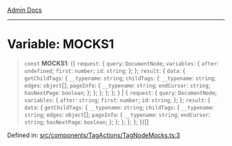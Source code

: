 [Admin Docs](/)

***

# Variable: MOCKS1

> `const` **MOCKS1**: (\{ `request`: \{ `query`: `DocumentNode`; `variables`: \{ `after`: `undefined`; `first`: `number`; `id`: `string`; \}; \}; `result`: \{ `data`: \{ `getChildTags`: \{ `__typename`: `string`; `childTags`: \{ `__typename`: `string`; `edges`: `object`[]; `pageInfo`: \{ `__typename`: `string`; `endCursor`: `string`; `hasNextPage`: `boolean`; \}; \}; \}; \}; \}; \} \| \{ `request`: \{ `query`: `DocumentNode`; `variables`: \{ `after`: `string`; `first`: `number`; `id`: `string`; \}; \}; `result`: \{ `data`: \{ `getChildTags`: \{ `__typename`: `string`; `childTags`: \{ `__typename`: `string`; `edges`: `object`[]; `pageInfo`: \{ `__typename`: `string`; `endCursor`: `string`; `hasNextPage`: `boolean`; \}; \}; \}; \}; \}; \})[]

Defined in: [src/components/TagActions/TagNodeMocks.ts:3](https://github.com/gautam-divyanshu/talawa-admin/blob/69cd9f147d3701d1db7821366b2c564d1fb49f77/src/components/TagActions/TagNodeMocks.ts#L3)
